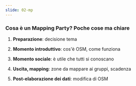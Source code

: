 ```yaml
---
slide: 02-mp
---
```

### Cosa è un Mapping Party? Poche cose ma chiare

1. **Preparazione**: decisione tema

2. **Momento introduttivo**: cos'è OSM, come funziona

3. **Momento sociale**: è utile che tutti si conoscano

4. **Uscita, mapping**: zone da mappare ai gruppi, scadenza

5. **Post-elaborazione dei dati**: modifica di OSM
